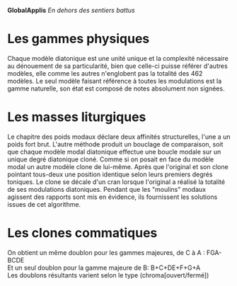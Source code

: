 **GlobalApplis** _En dehors des sentiers battus_
# Les gammes physiques
Chaque modèle diatonique est une unité unique et la complexité nécessaire au dénouement de sa particularité, bien que celle-ci puisse référer d'autres modèles, elle comme les autres n'englobent pas la totalité des 462 modèles. Le seul modèle faisant référence à toutes les modulations est la gamme naturelle, son état est composé de notes absolument non signées.

# Les masses liturgiques
Le chapitre des poids modaux déclare deux affinités structurelles, l'une a un poids fort brut. L'autre méthode produit un bouclage de comparaison, soit que chaque modèle modal diatonique effectue une boucle modale sur un unique degré diatonique cloné. Comme si on posait en face du modèle modal un autre modèle clone de lui-même. Après que l'original et son clone pointant tous-deux une position identique selon leurs premiers degrés toniques. Le clone se décale d'un cran lorsque l'original a réalisé la totalité de ses modulations diatoniques. Pendant que les "moulins" modaux agissent des rapports sont mis en évidence, ils fournissent les solutions issues de cet algorithme.

# Les clones commatiques
On obtient un même doublon pour les gammes majeures, de C à A : FGA-BCDE<br>
Et un seul doublon pour la gamme majeure de B: B+C+DE+F+G+A<br>
Les doublons résultants varient selon le type (chroma[ouvert/fermé])<br>
